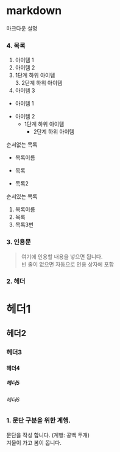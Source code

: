 # markdown
마크다운 설명

### 4. 목록
1. 아이템 1  
2. 아이템 2  
  9. 1단계 하위 아이템  
    3. 2단계 하위 아이템
9. 아이템 3

- 아이템 1  
+ 아이템 2  
  - 1단계 하위 아이템  
    * 2단계 하위 아이템  

순서없는 목록  
* 목록이름
- 목록
+ 목록2

순서있는 목록  
1. 목록이름
2. 목록
3. 목록3번

### 3. 인용문
> 여기에 인용할 내용을 넣으면 됩니다.  
> 빈 줄이 없으면 자동으로 인용 상자에 포함

### 2. 헤더
# 헤더1
## 헤더2
### 헤더3
#### 헤더4
##### 헤더5
###### 헤더6

### 1. 문단 구분을 위한 계행.
문단을 작성 합니다.   (계행: 공백 두개)  
겨울이 가고 봄이 옵니다. 
